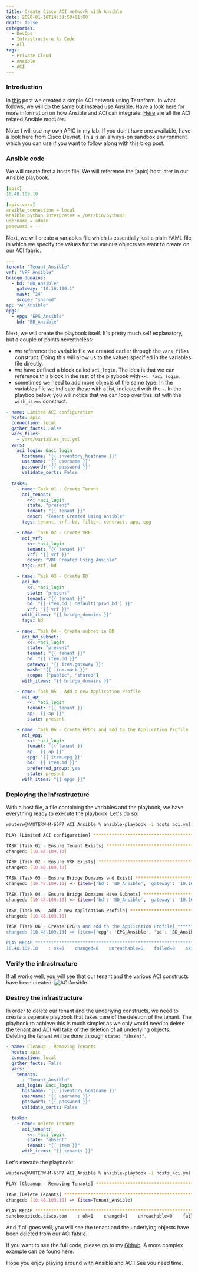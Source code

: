```yaml
---
title: Create Cisco ACI network with Ansible
date: 2020-01-16T14:39:50+01:00
draft: false
categories:
  - DevOps
  - Infrastructure As Code
  - All
tags:
  - Private Cloud
  - Ansible
  - ACI
---
```


### Introduction
In [this](https://blog.wimwauters.com/devops/2019-11-27-aci_terraform/) post we created a simple ACI network using Terraform. In what follows, we will do the same but instead use Ansible. Have a look [here](https://docs.ansible.com/ansible/latest/scenario_guides/guide_aci.html) for more information on how Ansible and ACI can integrate. [Here](https://docs.ansible.com/ansible/latest/modules/list_of_network_modules.html#aci) are all the ACI related Ansible modules.

Note: I will use my own APIC in my lab. If you don’t have one available, have a look here from Cisco Devnet. This is an always-on sandbox environment which you can use if you want to follow along with this blog post.

### Ansible code

We will create first a hosts file. We will reference the [apic] host later in our Ansible playbook.
```yaml
[apic]
10.48.109.10

[apic:vars]
ansible_connection = local
ansible_python_interpreter = /usr/bin/python3
username = admin
password = ---
```
Next, we will create a variables file which is essentially just a plain YAML file in which we specify the values for the various objects we want to create on our ACI fabric.

```yaml
---
tenant: "Tenant_Ansible"
vrf: "VRF_Ansible"
bridge_domains:
  - bd: "BD_Ansible"
    gateway: "10.16.100.1"
    mask: "24"
    scope: "shared"
ap: "AP_Ansible"
epgs:
  - epg: "EPG_Ansible"
    bd: "BD_Ansible"
```

Next, we will create the playbook itself. It's pretty much self explanatory, but a couple of points nevertheless:

- we reference the variable file we created earlier through the `vars_files` construct. Doing this will allow us to the values specified in the variables file directly.
- we have defined a block called `aci_login`. The idea is that we can reference this block in the rest of the playbook with `<<: *aci_login`.
- sometimes we need to add more objects of the same type. In the variables file we indicate these with a list, indicated with the `-`. In the playboo below, you will notice that we can loop over this list with the `with_items` construct.

```yaml
- name: Limited ACI configuration
  hosts: apic
  connection: local
  gather_facts: False
  vars_files:
    - vars/variables_aci.yml
  vars:
    aci_login: &aci_login
      hostname: '{{ inventory_hostname }}'
      username: '{{ username }}'
      password: '{{ password }}' 
      validate_certs: False     
  
  tasks:
    - name: Task 01 - Create Tenant
      aci_tenant:
        <<: *aci_login
        state: "present"
        tenant: "{{ tenant }}"
        descr: "Tenant Created Using Ansible"
      tags: tenant, vrf, bd, filter, contract, app, epg

    - name: Task 02 - Create VRF
      aci_vrf:
        <<: *aci_login
        tenant: "{{ tenant }}"
        vrf: "{{ vrf }}"
        descr: "VRF Created Using Ansible"
      tags: vrf, bd

    - name: Task 03 - Create BD
      aci_bd:
        <<: *aci_login
        state: "present"
        tenant: "{{ tenant }}"
        bd: "{{ item.bd | default('prod_bd') }}"
        vrf: "{{ vrf }}"
      with_items: "{{ bridge_domains }}"
      tags: bd
    
    - name: Task 04 - Create subnet in BD
      aci_bd_subnet:
        <<: *aci_login
        state: "present"
        tenant: "{{ tenant }}"
        bd: "{{ item.bd }}"
        gateway: "{{ item.gateway }}"
        mask: "{{ item.mask }}"
        scope: ["public", "shared"]
      with_items: "{{ bridge_domains }}"

    - name: Task 05 - Add a new Application Profile
      aci_ap:
        <<: *aci_login
        tenant: '{{ tenant }}' 
        ap: '{{ ap }}'
        state: present

    - name: Task 06 - Create EPG's and add to the Application Profile
      aci_epg:
        <<: *aci_login
        tenant: '{{ tenant }}' 
        ap: '{{ ap }}'
        epg: '{{ item.epg }}'
        bd: '{{ item.bd }}'  
        preferred_group: yes
        state: present
      with_items: "{{ epgs }}"
```


### Deploying the infrastructure
With a host file, a file containing the variables and the playbook, we have everything ready to execute the playbook. Let's do so:
```bash
wauterw@WAUTERW-M-65P7 ACI_Ansible % ansible-playbook -i hosts_aci.yml playbook_aci_create.yml

PLAY [Limited ACI configuration] ****************************************************************************************************************

TASK [Task 01 - Ensure Tenant Exists] ****************************************************************************************************************
changed: [10.48.109.10]

TASK [Task 02 - Ensure VRF Exists] ****************************************************************************************************************
changed: [10.48.109.10]

TASK [Task 03 - Ensure Bridge Domains and Exist] ****************************************************************************************************************
changed: [10.48.109.10] => (item={'bd': 'BD_Ansible', 'gateway': '10.16.100.1', 'mask': '24', 'scope': 'shared'})

TASK [Task 04 - Ensure Bridge Domains Have Subnets] ****************************************************************************************************************
changed: [10.48.109.10] => (item={'bd': 'BD_Ansible', 'gateway': '10.16.100.1', 'mask': '24', 'scope': 'shared'})

TASK [Task 05 - Add a new Application Profile] ****************************************************************************************************************
changed: [10.48.109.10]

TASK [Task 06 - Create EPG's and add to the Application Profile] *****************************************************************************************************************
changed: [10.48.109.10] => (item={'epg': 'EPG_Ansible', 'bd': 'BD_Ansible'})

PLAY RECAP *******************************************************************************************************
10.48.109.10    : ok=6    changed=6    unreachable=0    failed=0    skipped=0    rescued=0    ignored=0   
```

### Verify the infrastructure
If all works well, you will see that our tenant and the various ACI constructs have been created:
![ACIAnsible](/images/2020-01-16-1.png)

### Destroy the infrastructure
In order to delete our tenant and the underlying constructs, we need to create a seperate playbook that takes care of the deletion of the tenant. The playbook to achieve this is much simpler as we only would need to delete the tenant and ACI will take of the deletion of all underlying objects. Deleting the tenant will be done through `state: "absent"`.

```yaml
- name: Cleanup - Removing Tenants
  hosts: apic
  connection: local
  gather_facts: False
  vars:
    tenants:
      - "Tenant_Ansible"
    aci_login: &aci_login
      hostname: '{{ inventory_hostname }}'
      username: '{{ username }}'
      password: '{{ password }}' 
      validate_certs: False  

  tasks:
    - name: Delete Tenants
      aci_tenant:
        <<: *aci_login
        state: "absent"
        tenant: "{{ item }}"
      with_items: "{{ tenants }}"
```
Let's execute the playbook:

```bash
wauterw@WAUTERW-M-65P7 ACI_Ansible % ansible-playbook -i hosts_aci.yml playbook_aci_delete.yml

PLAY [Cleanup - Removing Tenants] **********************************************************************************************************************************************

TASK [Delete Tenants] **********************************************************************************************************************************************************
changed: [10.48.109.10] => (item=Tenant_Ansible)

PLAY RECAP *********************************************************************************************************************************************************************
sandboxapicdc.cisco.com    : ok=1    changed=1    unreachable=0    failed=0    skipped=0    rescued=0    ignored=0 
```
And if all goes well, you will see the tenant and the underlying objects have been deleted from our ACI fabric.

If you want to see the full code, please go to my [Github](https://github.com/wiwa1978/blog-hugo-netlify-code/tree/master/ACI_Ansible/Simple). A more complex example can be found [here](https://github.com/wiwa1978/blog-hugo-netlify-code/tree/master/ACI_Ansible/Complex). 

Hope you enjoy playing around with Ansible and ACI! See you need time.


